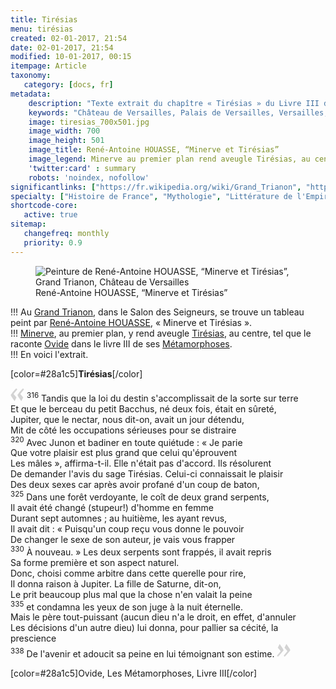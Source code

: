 ```yaml
---
title: Tirésias
menu: tirésias
created: 02-01-2017, 21:54
date: 02-01-2017, 21:54
modified: 10-01-2017, 00:15
itempage: Article
taxonomy:
   category: [docs, fr]
metadata:
    description: "Texte extrait du chapître « Tirésias » du Livre III des « Métamorphoses » d'Ovide dont s'est inspiré le peintre René-Antoine HOUASSE pour la réalisation du tableau « Minerve et Tirésias »"
    keywords: "Château de Versailles, Palais de Versailles, Versailles, Louis 14, Louis XIV, Ovide, Les Métamorphoses, Grand Trianon, Trianon, Tirésias, Minerve, Minerve et Tirésias, René-Antoine HOUASSE"
    image: tiresias_700x501.jpg
    image_width: 700
    image_height: 501
    image_title: René-Antoine HOUASSE, “Minerve et Tirésias”
    image_legend: Minerve au premier plan rend aveugle Tirésias, au centre
    'twitter:card' : summary
    robots: 'noindex, nofollow'
significantlinks: ["https://fr.wikipedia.org/wiki/Grand_Trianon", "https://fr.wikipedia.org/wiki/Ren%C3%A9-Antoine_Houasse", "https://fr.wikipedia.org/wiki/Minerve_(mythologie)", "https://fr.wikipedia.org/wiki/Tir%C3%A9sias", "https://fr.wikipedia.org/wiki/Ovide", "https://fr.wikipedia.org/wiki/M%C3%A9tamorphoses_(Ovide)"]
specialty: ["Histoire de France", "Mythologie", "Littérature de l'Empire Romain", "Culure de la cour de France", "Peinture française du XVIIème siècle", "Peinture de cour française", "Louis XIV", "Palais de Versailles", "Château de Versailles", "Trianon", "Grand Trianon", "René-Antoine HOUASSE", "Tirésias", "Minerve", "Minerve et Tirésias"]
shortcode-core:
   active: true
sitemap:
   changefreq: monthly
   priority: 0.9
---
```

<figure><picture>
<source
sizes="(max-width: 767px) 98vw, (min-width: 959px) 50vw, 86vw"
srcset="
/user/sites/docs/pages/01.reference/02.versailles/03.trianon/02.tiresias/tiresias-280.webp 280w,
/user/sites/docs/pages/01.reference/02.versailles/03.trianon/02.tiresias/tiresias-380.webp 380w,
/user/sites/docs/pages/01.reference/02.versailles/03.trianon/02.tiresias/tiresias-480.webp 480w,
/user/sites/docs/pages/01.reference/02.versailles/03.trianon/02.tiresias/tiresias-640.webp 640w,
/user/sites/docs/pages/01.reference/02.versailles/03.trianon/02.tiresias/tiresias_700x501.webp 700w"
type="image/webp">
<img
sizes="(max-width: 767px) 98vw, (min-width: 959px) 50vw, 86vw"
src="/user/sites/docs/pages/01.reference/02.versailles/03.trianon/02.tiresias/tiresias_700x501.jpg" title="Peinture de René-Antoine HOUASSE, “Minerve et Tirésias”, Grand Trianon, Château de Versailles" alt="Peinture de René-Antoine HOUASSE, “Minerve et Tirésias”, Grand Trianon, Château de Versailles" class="class-diane-img"
srcset="
/user/sites/docs/pages/01.reference/02.versailles/03.trianon/02.tiresias/tiresias-280.jpg 280w,
/user/sites/docs/pages/01.reference/02.versailles/03.trianon/02.tiresias/tiresias-380.jpg 380w,
/user/sites/docs/pages/01.reference/02.versailles/03.trianon/02.tiresias/tiresias-480.jpg 480w,
/user/sites/docs/pages/01.reference/02.versailles/03.trianon/02.tiresias/tiresias-640.jpg 640w,
/user/sites/docs/pages/01.reference/02.versailles/03.trianon/02.tiresias/tiresias_700x501.jpg 700w">
</picture><figcaption>René-Antoine HOUASSE, “Minerve et Tirésias”</figcaption></figure>

!!! Au [Grand Trianon][1], dans le Salon des Seigneurs, se trouve un tableau peint par [René-Antoine HOUASSE][2], « Minerve et Tirésias ».  
!!! [Minerve][3], au premier plan, y rend aveugle [Tirésias][4], au centre, tel que le raconte [Ovide][5] dans le livre III de ses [Métamorphoses][6].  
!!! En voici l'extrait.

[color=#28a1c5]**Tirésias**[/color]  

<span><svg xmlns="http://www.w3.org/2000/svg" version="1" width="22px" height="22px" viewBox="0 0 78 78" fill="lightgrey" opacity="1"><path d="M76.5 9.0009L57.0898 32.605c-.88226 1.10283-.88226 1.54397-.88226 1.76454 0 1.10286 1.76455 3.30857 2.8674 4.632l13.0167 14.99877L61.50123 74.9545 50.4727 59.51456c-2.87047-3.97028-10.80793-15.88413-10.80793-19.19267 0-1.76458.6617-2.4263 6.6171-9.7051C60.8395 12.74754 63.04522 10.98297 70.98575 3.0455L76.5 9.00092zm-38.16172 0L18.9281 32.605c-.88228 1.10283-.88228 1.54397-.88228 1.76454 0 1.10286 1.76457 3.30857 2.86742 4.632L33.92688 54.0003 23.3395 74.9545 12.30793 59.51456C9.44053 55.54428 1.5 43.63043 1.5 40.3219c0-1.76458.6617-2.4263 6.6171-9.7051C22.67475 12.74754 24.88043 10.98297 32.82097 3.0455l5.51732 5.9554z"/></svg></span> 
<sup>316</sup>
Tandis que la loi du destin s'accomplissait de la sorte sur terre  
Et que le berceau du petit Bacchus, né deux fois, était en sûreté,  
Jupiter, que le nectar, nous dit-on, avait un jour détendu,  
Mit de côté les occupations sérieuses pour se distraire  
<sup>320</sup>
Avec Junon et badiner en toute quiétude : « Je parie  
Que votre plaisir est plus grand que celui qu'éprouvent  
Les mâles », affirma-t-il. Elle n'était pas d'accord. Ils résolurent  
De demander l'avis du sage Tirésias. Celui-ci connaissait le plaisir  
Des deux sexes car après avoir profané d'un coup de baton,  
<sup>325</sup>
Dans une forêt verdoyante, le coît de deux grand serpents,  
Il avait été changé (stupeur!) d'homme en femme  
Durant sept automnes ; au huitième, les ayant revus,  
Il avait dit : « Puisqu'un coup reçu vous donne le pouvoir  
De changer le sexe de son auteur, je vais vous frapper  
<sup>330</sup>
À nouveau. » Les deux serpents sont frappés, il avait repris  
Sa forme première et son aspect naturel.  
Donc, choisi comme arbitre dans cette querelle pour rire,  
Il donna raison à Jupiter. La fille de Saturne, dit-on,  
Le prit beaucoup plus mal que la chose n'en valait la peine  
<sup>335</sup>
et condamna les yeux de son juge à la nuit éternelle.  
Mais le père tout-puissant (aucun dieu n'a le droit, en effet, d'annuler  
Les décisions d'un autre dieu) lui donna, pour pallier sa cécité, la prescience  
<sup>338</sup>
De l'avenir et adoucit sa peine en lui témoignant son estime. <span><svg xmlns="http://www.w3.org/2000/svg" version="1" width="22px" height="22px" viewBox="0 0 78 78" fill="lightgrey" opacity="1"><path d="M1.5 68.9991L20.9102 45.395c.88226-1.10283.88226-1.54397.88226-1.76454 0-1.10286-1.76455-3.30857-2.8674-4.632L5.90836 23.9997 16.49877 3.0455 27.5273 18.48544c2.87047 3.97028 10.80793 15.88413 10.80793 19.19267 0 1.76458-.6617 2.4263-6.6171 9.7051C17.1605 65.25246 14.95478 67.01703 7.01425 74.9545L1.5 68.99908zm38.16172 0L59.0719 45.395c.88228-1.10283.88228-1.54397.88228-1.76454 0-1.10286-1.76457-3.30857-2.86742-4.632L44.07312 23.9997 54.6605 3.0455l11.03157 15.43992C68.55947 22.45572 76.5 34.36957 76.5 37.6781c0 1.76458-.6617 2.4263-6.6171 9.7051C55.32526 65.25246 53.11957 67.01703 45.17904 74.9545l-5.51732-5.9554z"/></svg></span>  

[color=#28a1c5]Ovide, Les Métamorphoses, Livre III[/color]  

[1]: https://fr.wikipedia.org/wiki/Grand_Trianon "https://fr.wikipedia.org/wiki/Grand_Trianon"
[2]: https://fr.wikipedia.org/wiki/Ren%C3%A9-Antoine_Houasse "https://fr.wikipedia.org/wiki/René-Antoine HOUASSE"
[3]: https://fr.wikipedia.org/wiki/Minerve_(mythologie) "https://fr.wikipedia.org/wiki/Minerve_(mythologie)"
[4]: https://fr.wikipedia.org/wiki/Tir%C3%A9sias "https://fr.wikipedia.org/wiki/Tirésias"
[5]: https://fr.wikipedia.org/wiki/Ovide "https://fr.wikipedia.org/wiki/Ovide"
[6]: https://fr.wikipedia.org/wiki/M%C3%A9tamorphoses_(Ovide) "https://fr.wikipedia.org/wiki/Métamorphoses_(Ovide)"
